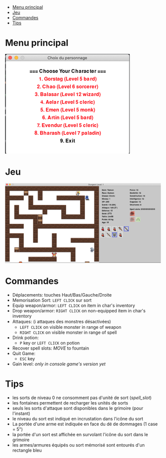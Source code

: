 
<!-- TOC -->
* [Menu principal](#menu-principal)
* [Jeu](#jeu)
* [Commandes](#commandes)
* [Tips](#tips)
<!-- TOC -->

# Menu principal
![](menu.png)

# Jeu
![](gameplay.png)

# Commandes
- Déplacements: touches Haut/Bas/Gauche/Droite
- Memorisation Sort: `LEFT CLICK` sur sort
- Equip weapon/armor: `LEFT CLICK` on item in char's inventory
- Drop weapon/armor: `RIGHT CLICK` on non-equipped item in char's inventory
- Attaques: (&#8505; attaques des monstres désactivées)
  - `LEFT CLICK` on visible monster in range of weapon
  - `RIGHT CLICK` on visible monster in range of spell
- Drink potion:
  - `P` key or `LEFT CLICK` on potion
- Recover spell slots: *MOVE* to fountain
- Quit Game:
  - `ESC` key
- Gain level: *only in console game's version yet*

# Tips
- les sorts de niveau 0 ne consomment pas d'unité de sort (*spell_slot*)
- les fontaines permettent de recharger les unités de sorts
- seuls les sorts d'attaque sont disponibles dans le grimoire (pour l'instant)
- le niveau du sort est indiqué en incrustation dans l'icône du sort
- La portée d'une arme est indiquée en face du dé de dommages (1 case = 5")
- la portée d'un sort est affichée en survolant l'icône du sort dans le grimoire
- les armes/armures équipés ou sort mémorisé sont entourés d'un rectangle bleu
